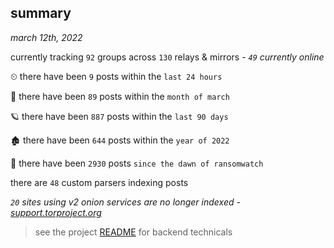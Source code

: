 
## summary
_march 12th, 2022_

currently tracking `92` groups across `130` relays & mirrors - _`49` currently online_

⏲ there have been `9` posts within the `last 24 hours`

🦈 there have been `89` posts within the `month of march`

🪐 there have been `887` posts within the `last 90 days`

🏚 there have been `644` posts within the `year of 2022`

🦕 there have been `2930` posts `since the dawn of ransomwatch`

there are `48` custom parsers indexing posts

_`20` sites using v2 onion services are no longer indexed - [support.torproject.org](https://support.torproject.org/onionservices/v2-deprecation/)_

> see the project [README](https://github.com/thetanz/ransomwatch#ransomwatch--) for backend technicals

